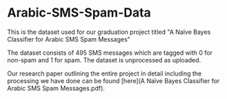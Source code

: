 # Arabic-SMS-Spam-Data

This is the dataset used for our graduation project titled "A Naïve Bayes Classifier for Arabic SMS Spam Messages"

The dataset consists of 495 SMS messages which are tagged with 0 for non-spam and 1 for spam. The dataset is unprocessed as uploaded.

Our research paper outlining the entire project in detail including the processing we have done can be found [here](A Naïve Bayes Classifier for Arabic SMS Spam Messages.pdf).
